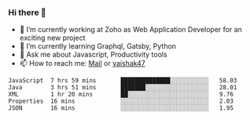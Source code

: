 ### Hi there 👋

- 🔭 I’m currently working at Zoho as Web Application Developer for an exciting new project
- 🌱 I’m currently learning Graphql, Gatsby, Python
- 💬 Ask me about Javascript, Productivity tools 
- 📫 How to reach me: [Mail](mailto:kvaishak007@gmail.com) or [vaishak47](https://twitter.com/vaishak47)

<!--START_SECTION:waka-->
```text
JavaScript  7 hrs 59 mins       ██████████████░░░░░░░░░░░   58.03 
Java        3 hrs 51 mins       ███████░░░░░░░░░░░░░░░░░░   28.01 
XML         1 hr 20 mins        ██░░░░░░░░░░░░░░░░░░░░░░░   9.76 
Properties  16 mins             ░░░░░░░░░░░░░░░░░░░░░░░░░   2.03 
JSON        16 mins             ░░░░░░░░░░░░░░░░░░░░░░░░░   1.95
```
<!--END_SECTION:waka-->
